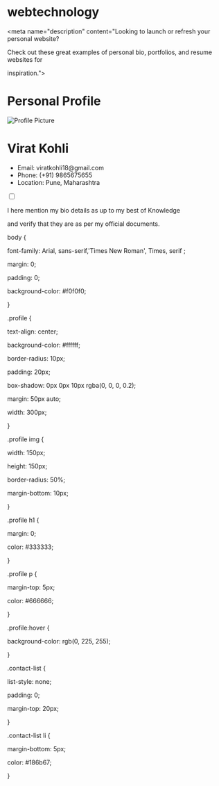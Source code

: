 # webtechnology

<!doctype html>

<html lang="en-us">

<head>

<meta charset="utf-8">

<meta name="viewport" content="width=device-width, initial-scale=1.0">

<link rel="stylesheet" href="style.css">

<title> My Profile</title>

<meta name="description" content="Looking to launch or refresh your personal website?

Check out these great examples of personal bio, portfolios, and resume websites for

inspiration.">

</head>

<body>

<div class="profile">

<h1>Personal Profile</h1>

<img src="profile.jpg" alt="Profile Picture">

<h1>Virat Kohli</h1>

<ul class="contact-list">

<li>Email: viratkohli18@gmail.com</li>

<li>Phone: (+91) 9865675655</li>

<li>Location: Pune, Maharashtra</li>

</ul>

<input type="checkbox" id="confirmation" name="confirmation" value="confirmation">

<label for="confirmation"> I here mention my bio details as up to my best of Knowledge

and verify that they are as per my official documents.</label><br>

</div>

</body>

</html>
body {

font-family: Arial, sans-serif,'Times New Roman', Times, serif ;

margin: 0;

padding: 0;

background-color: #f0f0f0;

}

.profile {

text-align: center;

background-color: #ffffff;

border-radius: 10px;

padding: 20px;

box-shadow: 0px 0px 10px rgba(0, 0, 0, 0.2);

margin: 50px auto;

width: 300px;

}

.profile img {

width: 150px;

height: 150px;

border-radius: 50%;

margin-bottom: 10px;

}

.profile h1 {

margin: 0;

color: #333333;

}

.profile p {

margin-top: 5px;

color: #666666;

}

.profile:hover {

background-color: rgb(0, 225, 255);

}

.contact-list {

list-style: none;

padding: 0;

margin-top: 20px;

}

.contact-list li {

margin-bottom: 5px;

color: #186b67;

}
